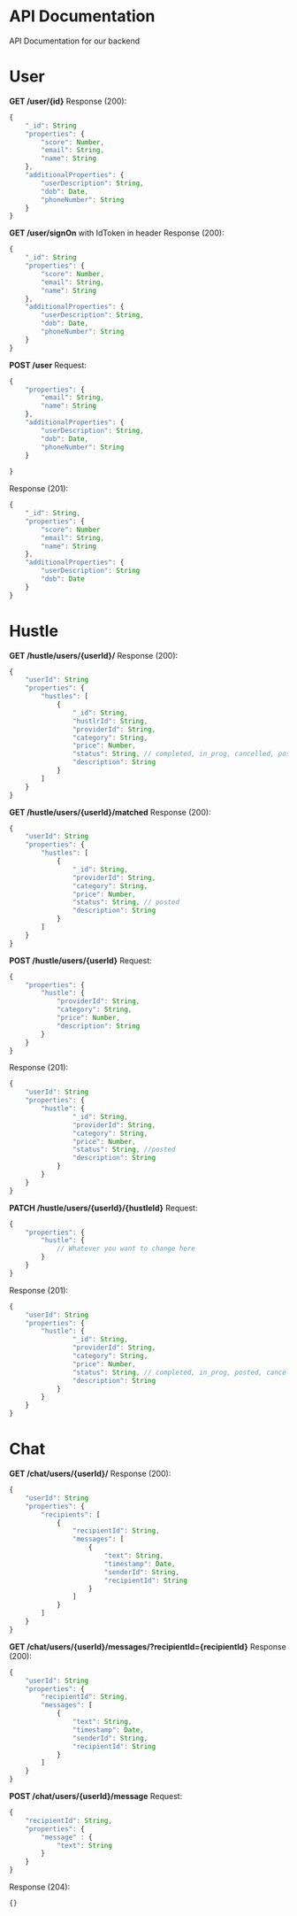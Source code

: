 # API Documentation
API Documentation for our backend

User
====

__GET /user/{id}__
Response (200):
```javascript
{
    "_id": String
    "properties": {
        "score": Number,
        "email": String,
        "name": String
    },
    "additionalProperties": {
        "userDescription": String,
        "dob": Date,
        "phoneNumber": String
    }
}
```

__GET /user/signOn__ with IdToken in header
Response (200):
```javascript
{
    "_id": String
    "properties": {
        "score": Number,
        "email": String,
        "name": String
    },
    "additionalProperties": {
        "userDescription": String,
        "dob": Date,
        "phoneNumber": String
    }
}
```

__POST /user__
Request:
```javascript
{
    "properties": {
        "email": String,
        "name": String
    },
    "additionalProperties": {
        "userDescription": String,
        "dob": Date,
        "phoneNumber": String
    }
    
}
```

Response (201):
```javascript
{
    "_id": String,
    "properties": {
        "score": Number
        "email": String,
        "name": String
    },
    "additionalProperties": {
        "userDescription": String
        "dob": Date
    }
}
```

Hustle
====

__GET /hustle/users/{userId}/__
Response (200):
```javascript
{
    "userId": String
    "properties": {
        "hustles": [
            {
                "_id": String,
                "hustlrId": String,
                "providerId": String,
                "category": String,
                "price": Number,
                "status": String, // completed, in_prog, cancelled, posted
                "description": String
            }
        ]
    }
}
```

__GET /hustle/users/{userId}/matched__
Response (200):
```javascript
{
    "userId": String
    "properties": {
        "hustles": [
            {
                "_id": String,
                "providerId": String,
                "category": String,
                "price": Number,
                "status": String, // posted
                "description": String
            }
        ]
    }
}
```

__POST /hustle/users/{userId}__
Request:
```javascript
{
    "properties": {
        "hustle": {
            "providerId": String,
            "category": String,
            "price": Number,
            "description": String
        }
    }
}
```

Response (201):
```javascript
{
    "userId": String
    "properties": {
        "hustle": {
                "_id": String,
                "providerId": String,
                "category": String,
                "price": Number,
                "status": String, //posted
                "description": String
            }
        }
    }
}
```

__PATCH /hustle/users/{userId}/{hustleId}__
Request:
```javascript
{
    "properties": {
        "hustle": {
            // Whatever you want to change here
        }
    }
}
```

Response (201):
```javascript
{
    "userId": String
    "properties": {
        "hustle": {
                "_id": String,
                "providerId": String,
                "category": String,
                "price": Number,
                "status": String, // completed, in_prog, posted, cancelled
                "description": String
            }
        }
    }
}
```

Chat
====

__GET /chat/users/{userId}/__
Response (200):
```javascript
{
    "userId": String
    "properties": {
        "recipients": [
            {
                "recipientId": String,
                "messages": [
                    {
                        "text": String,
                        "timestamp": Date,
                        "senderId": String,
                        "recipientId": String
                    }
                ]
            }
        ]
    }
}
```

__GET /chat/users/{userId}/messages/?recipientId={recipientId}__
Response (200):
```javascript
{
    "userId": String
    "properties": {
        "recipientId": String,
        "messages": [
            {
                "text": String,
                "timestamp": Date,
                "senderId": String,
                "recipientId": String
            }
        ]
    }
}
```

__POST /chat/users/{userId}/message__
Request:
```javascript
{
    "recipientId": String,
    "properties": {
        "message" : {
            "text": String
        }
    }
}
```

Response (204):
```javascript
{}
```

